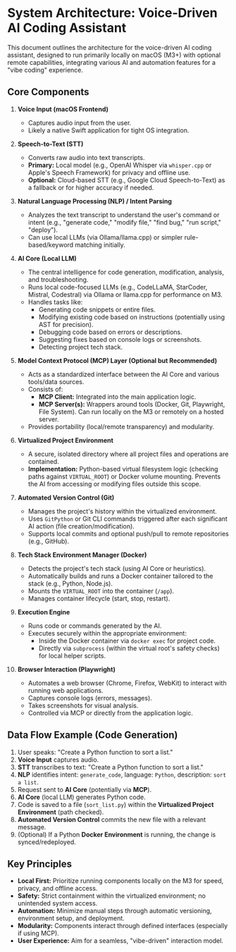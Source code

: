 # System Architecture: Voice-Driven AI Coding Assistant

This document outlines the architecture for the voice-driven AI coding assistant, designed to run primarily locally on macOS (M3+) with optional remote capabilities, integrating various AI and automation features for a "vibe coding" experience.

## Core Components

1.  **Voice Input (macOS Frontend)**
    *   Captures audio input from the user.
    *   Likely a native Swift application for tight OS integration.

2.  **Speech-to-Text (STT)**
    *   Converts raw audio into text transcripts.
    *   **Primary:** Local model (e.g., OpenAI Whisper via `whisper.cpp` or Apple's Speech Framework) for privacy and offline use.
    *   **Optional:** Cloud-based STT (e.g., Google Cloud Speech-to-Text) as a fallback or for higher accuracy if needed.

3.  **Natural Language Processing (NLP) / Intent Parsing**
    *   Analyzes the text transcript to understand the user's command or intent (e.g., "generate code," "modify file," "find bug," "run script," "deploy").
    *   Can use local LLMs (via Ollama/llama.cpp) or simpler rule-based/keyword matching initially.

4.  **AI Core (Local LLM)**
    *   The central intelligence for code generation, modification, analysis, and troubleshooting.
    *   Runs local code-focused LLMs (e.g., CodeLLaMA, StarCoder, Mistral, Codestral) via Ollama or llama.cpp for performance on M3.
    *   Handles tasks like:
        *   Generating code snippets or entire files.
        *   Modifying existing code based on instructions (potentially using AST for precision).
        *   Debugging code based on errors or descriptions.
        *   Suggesting fixes based on console logs or screenshots.
        *   Detecting project tech stack.

5.  **Model Context Protocol (MCP) Layer (Optional but Recommended)**
    *   Acts as a standardized interface between the AI Core and various tools/data sources.
    *   Consists of:
        *   **MCP Client:** Integrated into the main application logic.
        *   **MCP Server(s):** Wrappers around tools (Docker, Git, Playwright, File System). Can run locally on the M3 or remotely on a hosted server.
    *   Provides portability (local/remote transparency) and modularity.

6.  **Virtualized Project Environment**
    *   A secure, isolated directory where all project files and operations are contained.
    *   **Implementation:** Python-based virtual filesystem logic (checking paths against `VIRTUAL_ROOT`) or Docker volume mounting. Prevents the AI from accessing or modifying files outside this scope.

7.  **Automated Version Control (Git)**
    *   Manages the project's history within the virtualized environment.
    *   Uses `GitPython` or Git CLI commands triggered after each significant AI action (file creation/modification).
    *   Supports local commits and optional push/pull to remote repositories (e.g., GitHub).

8.  **Tech Stack Environment Manager (Docker)**
    *   Detects the project's tech stack (using AI Core or heuristics).
    *   Automatically builds and runs a Docker container tailored to the stack (e.g., Python, Node.js).
    *   Mounts the `VIRTUAL_ROOT` into the container (`/app`).
    *   Manages container lifecycle (start, stop, restart).

9.  **Execution Engine**
    *   Runs code or commands generated by the AI.
    *   Executes securely within the appropriate environment:
        *   Inside the Docker container via `docker exec` for project code.
        *   Directly via `subprocess` (within the virtual root's safety checks) for local helper scripts.

10. **Browser Interaction (Playwright)**
    *   Automates a web browser (Chrome, Firefox, WebKit) to interact with running web applications.
    *   Captures console logs (errors, messages).
    *   Takes screenshots for visual analysis.
    *   Controlled via MCP or directly from the application logic.

## Data Flow Example (Code Generation)

1.  User speaks: "Create a Python function to sort a list."
2.  **Voice Input** captures audio.
3.  **STT** transcribes to text: "Create a Python function to sort a list."
4.  **NLP** identifies intent: `generate_code`, language: `Python`, description: `sort a list`.
5.  Request sent to **AI Core** (potentially via **MCP**).
6.  **AI Core** (local LLM) generates Python code.
7.  Code is saved to a file (`sort_list.py`) within the **Virtualized Project Environment** (path checked).
8.  **Automated Version Control** commits the new file with a relevant message.
9.  (Optional) If a Python **Docker Environment** is running, the change is synced/redeployed.

## Key Principles

*   **Local First:** Prioritize running components locally on the M3 for speed, privacy, and offline access.
*   **Safety:** Strict containment within the virtualized environment; no unintended system access.
*   **Automation:** Minimize manual steps through automatic versioning, environment setup, and deployment.
*   **Modularity:** Components interact through defined interfaces (especially if using MCP).
*   **User Experience:** Aim for a seamless, "vibe-driven" interaction model. 